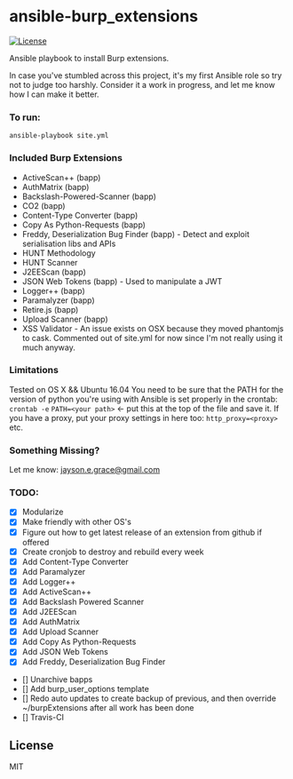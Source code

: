 # ansible-burp_extensions
[![License](http://img.shields.io/:license-mit-blue.svg)](https://github.com/l50/ansible-burp_extensions/blob/master/LICENSE)

Ansible playbook to install Burp extensions.

In case you've stumbled across this project, it's my first Ansible role
so try not to judge too harshly. Consider it a work in progress, and let
me know how I can make it better.

### To run:
```
ansible-playbook site.yml
```

### Included Burp Extensions
* ActiveScan++ (bapp)
* AuthMatrix (bapp)
* Backslash-Powered-Scanner (bapp)
* CO2 (bapp)
* Content-Type Converter (bapp)
* Copy As Python-Requests (bapp)
* Freddy, Deserialization Bug Finder (bapp) - Detect and exploit serialisation libs and APIs
* HUNT Methodology
* HUNT Scanner
* J2EEScan (bapp)
* JSON Web Tokens (bapp) - Used to manipulate a JWT
* Logger++ (bapp)
* Paramalyzer (bapp)
* Retire.js (bapp)
* Upload Scanner (bapp)
* XSS Validator - An issue exists on OSX because they moved phantomjs to
  cask. Commented out of site.yml for now since I'm not really using it
  much anyway.

### Limitations
Tested on OS X && Ubuntu 16.04
You need to be sure that the PATH for the version of python you're using
with Ansible is set properly in the crontab:
```crontab -e```
```PATH=<your path>``` <- put this at the top of the file and save it.
If you have a proxy, put your proxy settings in here too:
```http_proxy=<proxy>```
etc.

### Something Missing?
Let me know: jayson.e.grace@gmail.com

### TODO:
- [x] Modularize
- [x] Make friendly with other OS's
- [x] Figure out how to get latest release of an extension from github
  if offered
- [x] Create cronjob to destroy and rebuild every week
- [x] Add Content-Type Converter
- [x] Add Paramalyzer
- [x] Add Logger++
- [x] Add ActiveScan++
- [x] Add Backslash Powered Scanner
- [x] Add J2EEScan
- [x] Add AuthMatrix
- [x] Add Upload Scanner
- [x] Add Copy As Python-Requests
- [x] Add JSON Web Tokens
- [x] Add Freddy, Deserialization Bug Finder
- [] Unarchive bapps
- [] Add burp_user_options template
- [] Redo auto updates to create backup of previous, and then override ~/burpExtensions after all work has been done
- [] Travis-CI

## License
MIT
